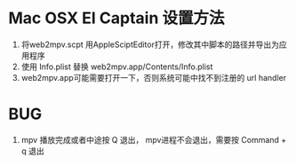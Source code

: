 Mac OSX EI Captain 设置方法
===================

1. 将web2mpv.scpt 用AppleSciptEditor打开，修改其中脚本的路径并导出为应用程序 
2. 使用 Info.plist 替换 web2mpv.app/Contents/Info.plist
3. web2mpv.app可能需要打开一下，否则系统可能中找不到注册的 url handler

BUG
===

1. mpv 播放完成或者中途按 Q 退出， mpv进程不会退出，需要按 Command + q 退出


